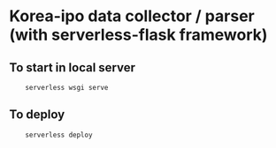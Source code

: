 # Korea-ipo data collector / parser (with serverless-flask framework)

## To start in local server
```
    serverless wsgi serve
``` 

## To deploy
```
    serverless deploy
```